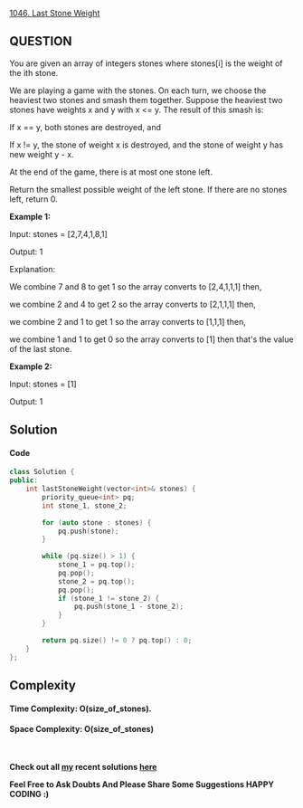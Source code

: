 [1046. Last Stone Weight](https://leetcode.com/problems/last-stone-weight/)

## **QUESTION**

You are given an array of integers stones where stones[i] is the weight of the ith stone.

We are playing a game with the stones. On each turn, we choose the heaviest two stones and smash them together. Suppose the heaviest two stones have weights x and y with x <= y. The result of this smash is:

If x == y, both stones are destroyed, and

If x != y, the stone of weight x is destroyed, and the stone of weight y has new weight y - x.

At the end of the game, there is at most one stone left.

Return the smallest possible weight of the left stone. If there are no stones left, return 0.

__Example 1:__

Input: stones = [2,7,4,1,8,1]

Output: 1

Explanation: 

We combine 7 and 8 to get 1 so the array converts to [2,4,1,1,1] then,

we combine 2 and 4 to get 2 so the array converts to [2,1,1,1] then,

we combine 2 and 1 to get 1 so the array converts to [1,1,1] then,

we combine 1 and 1 to get 0 so the array converts to [1] then that's the value of the last stone.

__Example 2:__

Input: stones = [1]

Output: 1


## **Solution**


#### **Code**

```cpp
class Solution {
public:
    int lastStoneWeight(vector<int>& stones) {
        priority_queue<int> pq;
        int stone_1, stone_2;
        
        for (auto stone : stones) {
            pq.push(stone);
        }
        
        while (pq.size() > 1) {
            stone_1 = pq.top();
            pq.pop();
            stone_2 = pq.top();
            pq.pop();
            if (stone_1 != stone_2) {
                pq.push(stone_1 - stone_2);
            }
        }
        
        return pq.size() != 0 ? pq.top() : 0;
    }
};
```

## **Complexity**

#### Time Complexity:  **O(size_of_stones)**.

#### Space Complexity: **O(size_of_stones)**

<br>

 __Check out all [my](https://leetcode.com/siddp6/) recent solutions [here](https://github.com/sidd6p/LeetCode)__

 
 __Feel Free to Ask Doubts
And Please Share Some Suggestions
HAPPY CODING :)__


